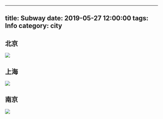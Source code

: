 
---
title: Subway
date: 2019-05-27 12:00:00
tags: Info
category: city
---

## 北京
![](/images/city_subway_beijing_01.JPG)

## 上海
![](/images/city_subway_namjing_01.GIF)

## 南京
![](/images/city_subway_shanghai_01.GIF)
